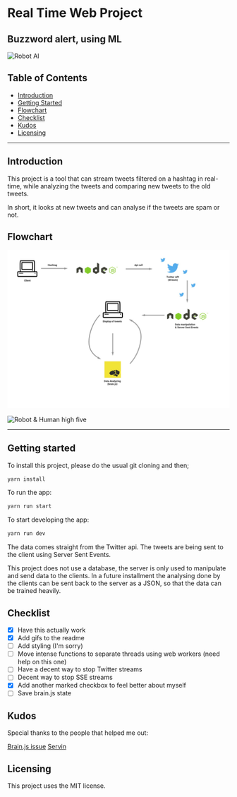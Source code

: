 # Real Time Web Project

## Buzzword alert, using ML

![Robot AI](https://media.giphy.com/media/CVtNe84hhYF9u/giphy.gif)

## Table of Contents

*   [Introduction](#introduction)
*   [Getting Started](#getting-started)
*   [Flowchart](#flowchart)
*   [Checklist](#checklist)
*   [Kudos](#kudos)
*   [Licensing](#licensing)

---

## Introduction

This project is a tool that can stream tweets filtered on a hashtag in real-time, while analyzing the tweets and comparing new tweets to the old tweets.

In short, it looks at new tweets and can analyse if the tweets are spam or not.

## Flowchart

![Chart describing the flow](chart.jpg)

![Robot & Human high five](https://media.giphy.com/media/14cHY86AYr24o0/giphy.gif)

---

## Getting started

To install this project, please do the usual git cloning and then;

```sh
yarn install
```

To run the app:

```sh
yarn run start
```

To start developing the app:

```sh
yarn run dev
```

The data comes straight from the Twitter api. The tweets are being sent to the client using Server Sent Events.

This project does not use a database, the server is only used to manipulate and send data to the clients. In a future installment the analysing done by the clients can be sent back to the server as a JSON, so that the data can be trained heavily.

## Checklist

*   [x] Have this actually work
*   [x] Add gifs to the readme
*   [ ] Add styling (I'm sorry)
*   [ ] Move intense functions to separate threads using web workers (need help on this one)
*   [ ] Have a decent way to stop Twitter streams
*   [ ] Decent way to stop SSE streams
*   [x] Add another marked checkbox to feel better about myself
*   [ ] Save brain.js state

## Kudos

Special thanks to the people that helped me out:

[Brain.js issue](https://github.com/BrainJS/brain.js/issues/188)
[Servin](https://www.github.com/servinlp)

## Licensing

This project uses the MIT license.
